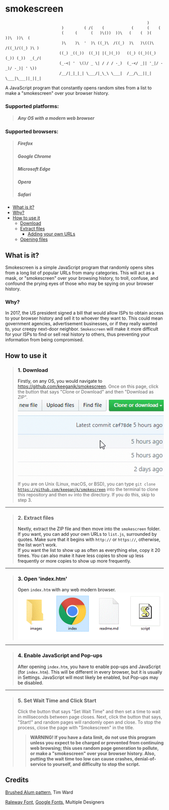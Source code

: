 # smokescreen
~~~                                      
                                                               )                                       
                         )         ( /(    (            (      (    (         
                         (     (      (   )\())  ))\   (    (  )(    ))\  ))\  (                             
                         )\    )\  '  )\ ((_)\  /((_)  )\   )\(()\  /((_)/((_) )\ )  
                        ((_) _((_))  ((_)| |(_)(_))   ((_) ((_)((_)(_)) (_))  _(_/(  
                        (_-<| '  \()/ _ \| / / / -_)  (_-</ _|| '_|/ -_)/ -_)| ' \)) 
                        /__/|_|_|_| \___/|_\_\ \___|  /__/\__||_|  \___|\___||_||_|  
~~~

A JavaScript program that constantly opens random sites from a list to make a "smokescreen" over your browser history.

### Supported platforms:
> <h5>Any OS with a modern web browser</h5>
### Supported browsers:
> <h5>Firefox</h5>
> <h5>Google Chrome</h5>
> <h5>Microsoft Edge</h5>
> <h5>Opera</h5>
> <h5>Safari</h5>

- [What is it?](#what-is-it)
- [Why?](#why)
- [How to use it](#how-to-use-it)
  - [Download](#dl)
  - [Extract files](#extract)
    - [Adding your own URLs](#add-own-urls)
  - [Opening files](#open-index)

## What is it? <a id="what-is-it">
Smokescreen is a simple JavaScript program that randomly opens sites from a long list of popular URLs from many categories. This will act as a mask, or "smokescreen" over your browsing history, to troll, confuse, and confound the prying eyes of those who may be spying on your browser history.
### Why? <a id="why">
In 2017, the US president signed a bill that would allow ISPs to obtain access to your browser history and sell it to whoever they want to. This could mean government agencies, advertisement businesses, or if they really wanted to, your creepy next-door neighbor. `Smokescreen` will make it more difficult for your ISPs to find or sell real history to others, thus preventing your information from being compromised.
## How to use it <a id="how-to-use-it">
> ### 1. Download <a id="dl">
> Firstly, on any OS, you would navigate to https://github.com/keeganjk/smokescreen. Once on this page, click the button that says "Clone or Download" and then "Download as ZIP".
> <br />
> ![Clone or Download](https://github.com/keeganjk/smokescreen/blob/master/images/download.gif?raw=true "")
> <br />
> If you are on Unix (Linux, macOS, or BSD), you can type <code>git clone https://github.com/keeganjk/smokescreen</code> into the terminal to 
> clone this repository and then <code>mv</code> into the directory. If you do this, skip to step 3.

<hr>

> ### 2. Extract files <a id="extract">
> Nextly, extract the ZIP file and then move into the <code>smokescreen</code> folder.
> <a id="add-own-urls"> If you want, you can add your own URLs to `list.js`, surrounded by quotes. Make sure that it begins with `http://` or `https://`, otherwise, the list won't work. <br/>
> If you want the list to show up as often as everything else, copy it 20 times.
> You can also make it have less copies to show up less frequently or more copies to show up more frequently.

<hr>

> ### 3. Open 'index.htm' <a id="open-index">
> Open <code>index.htm</code> with any web modern browser.
> ![Clicking on index.htm](https://github.com/keeganjk/smokescreen/blob/master/images/index.GIF?raw=true "")

<hr>

> ### 4. Enable JavaScript and Pop-ups <a id="enable-js-popups">
> After opening <code>index.htm</code>, you have to enable pop-ups and JavaScript (for <code>index.htm</code>).
> This will be different in every browser, but it is usually in Settings.
> JavaScript will most likely be enabled, but Pop-ups may be disabled.

<hr>

> ### 5. Set Wait Time and Click Start
> Click the button that says "Set Wait Time" and then set a time to wait in milliseconds between page closes.
> Next, click the button that says, "Start!" and random pages will randomly open and close.
> To stop the process, close the page with "Smokescreen" in the title.
> > <b>WARNING! If you have a data limit, do not use this program unless you expect to be charged or prevented from continuing web browsing; this uses random page generation to pollute, or make a "smokescreen" over your browser history. Also, putting the wait time too low can cause crashes, denial-of-service to yourself, and difficulty to stop the script.</b>

## Credits
[Brushed Alum pattern](https://www.toptal.com/designers/subtlepatterns/brushed-alum/ "Brushed Alum Pattern"), Tim Ward

[Raleway Font](https://fonts.google.com/specimen/Raleway "Raleway Font"), [Google Fonts](https://fonts.google.com "Google Fonts"), Multiple Designers
